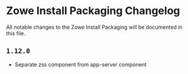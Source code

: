 # Zowe Install Packaging Changelog

All notable changes to the Zowe Install Packaging will be documented in this file.

## `1.12.0`

- Separate zss component from app-server component